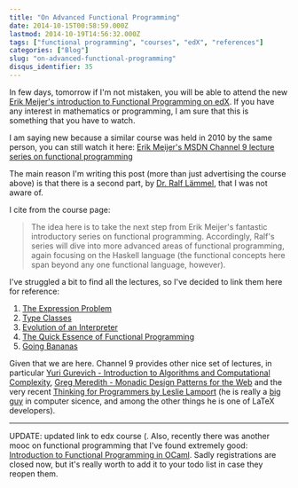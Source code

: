 ```yaml
---
title: "On Advanced Functional Programming"
date: 2014-10-15T00:58:59.000Z
lastmod: 2014-10-19T14:56:32.000Z
tags: ["functional programming", "courses", "edX", "references"]
categories: ["Blog"]
slug: "on-advanced-functional-programming"
disqus_identifier: 35
---
```


In few days, tomorrow if I'm not mistaken, you will be able to attend the new [Erik Meijer's introduction to Functional Programming on edX](https://www.edx.org/course/introduction-functional-programming-delftx-fp101x-0). If you have any interest in mathematics or programming, I am sure that this is something that you have to watch.

I am saying new because a similar course was held in 2010 by the same person, you can still watch it here:
[Erik Meijer's MSDN Channel 9 lecture series on functional programming](https://lambda-the-ultimate.org/node/3642)

The main reason I'm writing this post (more than just advertising the course above) is that there is a second part, by [Dr. Ralf Lämmel](https://softlang.wikidot.com/rlaemmel:teaching), that I was not aware of.

I cite from the course page:
> The idea here is to take the next step from Erik Meijer's fantastic introductory series on functional programming. Accordingly, Ralf's series will dive into more advanced areas of functional programming, again focusing on the Haskell language (the functional concepts here span beyond any one functional language, however).

I've struggled a bit to find all the lectures, so I've decided to link them here for reference:
1. [The Expression Problem](https://channel9.msdn.com/Shows/Going+Deep/C9-Lectures-Dr-Ralf-Laemmel-Advanced-Functional-Programming-The-Expression-Problem)
2.  [Type Classes](https://channel9.msdn.com/Shows/Going+Deep/C9-Lectures-Dr-Ralf-Lmmel-Advanced-Functional-Programming-Type-Classes)
3. [Evolution of an Interpreter](https://channel9.msdn.com/Shows/Going+Deep/C9-Lectures-Dr-Ralf-Lmmel-Advanced-Functional-Programming-Evolution-of-an-Interpreter)
4. [The Quick Essence of Functional Programming](https://channel9.msdn.com/Shows/Going+Deep/C9-Lectures-Dr-Ralf-Lmmel-AFP-The-Quick-Essence-of-Functional-Programming)
5. [Going Bananas](https://channel9.msdn.com/Shows/Going+Deep/C9-Lectures-Dr-Ralf-Lmmel-Going-Bananas)

Given that we are here. Channel 9 provides other nice set of lectures, in particular [Yuri Gurevich - Introduction to Algorithms and Computational Complexity](https://channel9.msdn.com/Series/C9-Lectures-Yuri-Gurevich-Introduction-to-Algorithms-and-Computational-Complexity), [Greg Meredith - Monadic Design Patterns for the Web](https://channel9.msdn.com/Series/C9-Lectures-Greg-Meredith-Monadic-Design-Patterns-for-the-Web) and the very recent [Thinking for Programmers by Leslie Lamport](https://channel9.msdn.com/Events/Build/2014/3-642) (he is really a [big guy](https://research.microsoft.com/en-us/news/features/lamport-031814.aspx) in computer sicence, and among the other things he is one of LaTeX developers).

- - - - - -

UPDATE: updated link to edx course (. Also, recently there was another mooc on functional programming that I've found extremely good: [Introduction to Functional Programming in OCaml](https://www.fun-mooc.fr/courses/parisdiderot/56002/session01/about). Sadly registrations are closed now, but it's really worth to add it to your todo list in case they reopen them.
